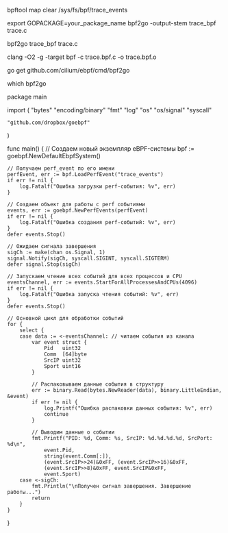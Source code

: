 bpftool map clear /sys/fs/bpf/trace_events


export GOPACKAGE=your_package_name
bpf2go -output-stem trace_bpf trace.c

bpf2go trace_bpf trace.c





clang -O2 -g -target bpf -c trace.bpf.c -o trace.bpf.o

go get github.com/cilium/ebpf/cmd/bpf2go

which bpf2go


package main

import (
	"bytes"
	"encoding/binary"
	"fmt"
	"log"
	"os"
	"os/signal"
	"syscall"

	"github.com/dropbox/goebpf"
)

func main() {
	// Создаем новый экземпляр eBPF-системы
	bpf := goebpf.NewDefaultEbpfSystem()

	// Получаем perf_event по его имени
	perfEvent, err := bpf.LoadPerfEvent("trace_events")
	if err != nil {
		log.Fatalf("Ошибка загрузки perf-события: %v", err)
	}

	// Создаем объект для работы с perf событиями
	events, err := goebpf.NewPerfEvents(perfEvent)
	if err != nil {
		log.Fatalf("Ошибка создания perf-событий: %v", err)
	}
	defer events.Stop()

	// Ожидаем сигнала завершения
	sigCh := make(chan os.Signal, 1)
	signal.Notify(sigCh, syscall.SIGINT, syscall.SIGTERM)
	defer signal.Stop(sigCh)

	// Запускаем чтение всех событий для всех процессов и CPU
	eventsChannel, err := events.StartForAllProcessesAndCPUs(4096)
	if err != nil {
		log.Fatalf("Ошибка запуска чтения событий: %v", err)
	}
	defer events.Stop()

	// Основной цикл для обработки событий
	for {
		select {
		case data := <-eventsChannel: // читаем события из канала
			var event struct {
				Pid   uint32
				Comm  [64]byte
				SrcIP uint32
				Sport uint16
			}

			// Распаковываем данные события в структуру
			err := binary.Read(bytes.NewReader(data), binary.LittleEndian, &event)
			if err != nil {
				log.Printf("Ошибка распаковки данных события: %v", err)
				continue
			}

			// Выводим данные о событии
			fmt.Printf("PID: %d, Comm: %s, SrcIP: %d.%d.%d.%d, SrcPort: %d\n",
				event.Pid,
				string(event.Comm[:]),
				(event.SrcIP>>24)&0xFF, (event.SrcIP>>16)&0xFF,
				(event.SrcIP>>8)&0xFF, event.SrcIP&0xFF,
				event.Sport)
		case <-sigCh:
			fmt.Println("\nПолучен сигнал завершения. Завершение работы...")
			return
		}
	}
}


